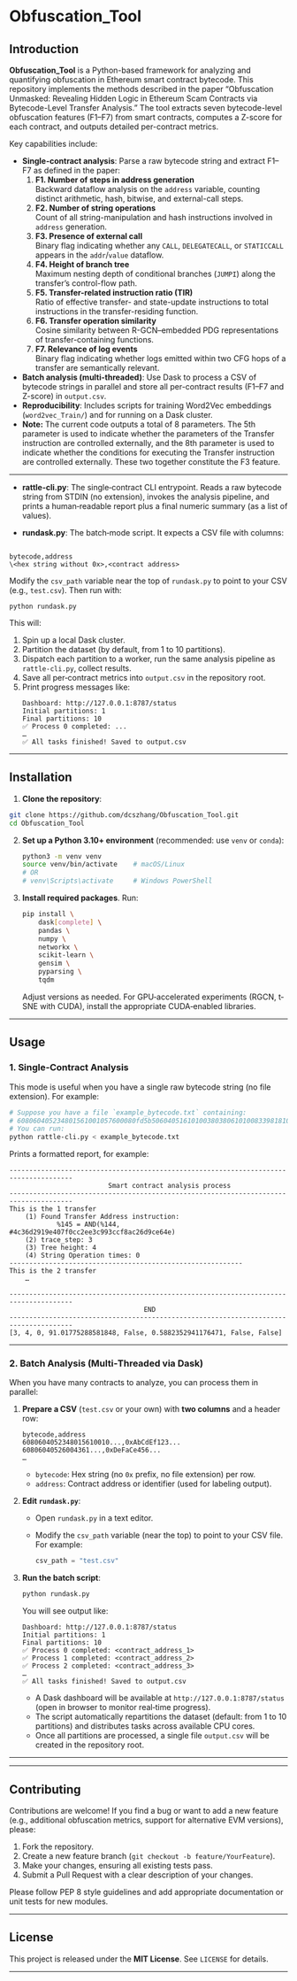 # Obfuscation_Tool

## Introduction

**Obfuscation_Tool** is a Python-based framework for analyzing and quantifying obfuscation in Ethereum smart contract bytecode. This repository implements the methods described in the paper “Obfuscation Unmasked: Revealing Hidden Logic in Ethereum Scam Contracts via Bytecode-Level Transfer Analysis.” The tool extracts seven bytecode-level obfuscation features (F1–F7) from smart contracts, computes a Z-score for each contract, and outputs detailed per-contract metrics.

Key capabilities include:

- **Single-contract analysis**: Parse a raw bytecode string and extract F1–F7 as defined in the paper:
  1. **F1. Number of steps in address generation**  
     Backward dataflow analysis on the `address` variable, counting distinct arithmetic, hash, bitwise, and external-call steps.
  2. **F2. Number of string operations**  
     Count of all string-manipulation and hash instructions involved in `address` generation.
  3. **F3. Presence of external call**  
     Binary flag indicating whether any `CALL`, `DELEGATECALL`, or `STATICCALL` appears in the `addr`/`value` dataflow.
  4. **F4. Height of branch tree**  
     Maximum nesting depth of conditional branches (`JUMPI`) along the transfer’s control-flow path.
  5. **F5. Transfer-related instruction ratio (TIR)**  
     Ratio of effective transfer- and state-update instructions to total instructions in the transfer-residing function.
  6. **F6. Transfer operation similarity**  
     Cosine similarity between R-GCN–embedded PDG representations of transfer-containing functions.
  7. **F7. Relevance of log events**  
     Binary flag indicating whether logs emitted within two CFG hops of a transfer are semantically relevant.
- **Batch analysis (multi-threaded)**: Use Dask to process a CSV of bytecode strings in parallel and store all per-contract results (F1–F7 and Z-score) in `output.csv`.
- **Reproducibility**: Includes scripts for training Word2Vec embeddings (`word2vec_Train/`) and for running on a Dask cluster.
- **Note:** The current code outputs a total of 8 parameters. The 5th parameter is used to indicate whether the parameters of the Transfer instruction are controlled externally, and the 8th parameter is used to indicate whether the conditions for executing the Transfer instruction are controlled externally. These two together constitute the F3 feature.
---


- **rattle-cli.py**: The single‐contract CLI entrypoint. Reads a raw bytecode string from STDIN (no extension), invokes the analysis pipeline, and prints a human‐readable report plus a final numeric summary (as a list of values).  

- **rundask.py**: The batch‐mode script. It expects a CSV file with columns:
```

bytecode,address
\<hex string without 0x>,<contract address>
```
Modify the `csv_path` variable near the top of `rundask.py` to point to your CSV (e.g., `test.csv`). Then run with:
```
python rundask.py
````
This will:
1. Spin up a local Dask cluster.  
2. Partition the dataset (by default, from 1 to 10 partitions).  
3. Dispatch each partition to a worker, run the same analysis pipeline as `rattle-cli.py`, collect results.  
4. Save all per‐contract metrics into `output.csv` in the repository root.  
5. Print progress messages like:
   ```
   Dashboard: http://127.0.0.1:8787/status
   Initial partitions: 1
   Final partitions: 10
   ✅ Process 0 completed: ...
   …
   ✅ All tasks finished! Saved to output.csv
   ```

---

## Installation

1. **Clone the repository**:
 ```bash
 git clone https://github.com/dcszhang/Obfuscation_Tool.git
 cd Obfuscation_Tool
````

2. **Set up a Python 3.10+ environment** (recommended: use `venv` or `conda`):

   ```bash
   python3 -m venv venv
   source venv/bin/activate    # macOS/Linux
   # OR
   # venv\Scripts\activate     # Windows PowerShell
   ```

3. **Install required packages**. 
Run:

   ```bash
   pip install \
       dask[complete] \
       pandas \
       numpy \
       networkx \
       scikit‐learn \
       gensim \
       pyparsing \
       tqdm
   ```

   Adjust versions as needed. For GPU‐accelerated experiments (RGCN, t‐SNE with CUDA), install the appropriate CUDA‐enabled libraries.

---

## Usage

### 1. Single‐Contract Analysis

This mode is useful when you have a single raw bytecode string (no file extension). For example:

```bash
# Suppose you have a file `example_bytecode.txt` containing:
# 608060405234801561001057600080fd5b506040516101003803806101008339818101604052
# You can run:
python rattle-cli.py < example_bytecode.txt
```

Prints a formatted report, for example:

   ```
   --------------------------------------------------------------------------------------
                            Smart contract analysis process
   --------------------------------------------------------------------------------------
   This is the 1 transfer
       (1) Found Transfer Address instruction:
               %145 = AND(%144, #4c36d2919e407f0cc2ee3c993ccf8ac26d9ce64e)
       (2) trace_step: 3
       (3) Tree height: 4
       (4) String Operation times: 0
   -----------------------------------------------------------
   This is the 2 transfer
       …
   
   --------------------------------------------------------------------------------------
                                     END
   --------------------------------------------------------------------------------------
   [3, 4, 0, 91.01775288581848, False, 0.5882352941176471, False, False]
   ```
---

### 2. Batch Analysis (Multi‐Threaded via Dask)

When you have many contracts to analyze, you can process them in parallel:

1. **Prepare a CSV** (`test.csv` or your own) with **two columns** and a header row:

   ```csv
   bytecode,address
   6080604052348015610010...,0xAbCdEf123...
   60806040526004361...,0xDeFaCe456...
   …
   ```

   * `bytecode`: Hex string (no `0x` prefix, no file extension) per row.
   * `address`: Contract address or identifier (used for labeling output).

2. **Edit `rundask.py`**:

   * Open `rundask.py` in a text editor.
   * Modify the `csv_path` variable (near the top) to point to your CSV file. For example:

     ```python
     csv_path = "test.csv"
     ```

3. **Run the batch script**:

   ```bash
   python rundask.py
   ```

   You will see output like:

   ```
   Dashboard: http://127.0.0.1:8787/status
   Initial partitions: 1
   Final partitions: 10
   ✅ Process 0 completed: <contract_address_1>
   ✅ Process 1 completed: <contract_address_2>
   ✅ Process 2 completed: <contract_address_3>
   …
   ✅ All tasks finished! Saved to output.csv
   ```

   * A Dask dashboard will be available at `http://127.0.0.1:8787/status` (open in browser to monitor real‐time progress).
   * The script automatically repartitions the dataset (default: from 1 to 10 partitions) and distributes tasks across available CPU cores.
   * Once all partitions are processed, a single file `output.csv` will be created in the repository root.
---

<!-- ## Citation

If you use **Obfuscation\_Tool** in your research, please cite the associated paper:

```
@inproceedings{zhang2025obfuscation,
  title={Obfuscation Unmasked: Revealing Hidden Logic in Ethereum Scam Contracts via Bytecode‐Level Transfer Analysis},
  author={Zhang, Sheng and [Other Authors]},
  booktitle={Proceedings of the CCS Security Conference 2025},
  year={2025},
  pages={XX--XX},
}
``` -->

---

## Contributing

Contributions are welcome! If you find a bug or want to add a new feature (e.g., additional obfuscation metrics, support for alternative EVM versions), please:

1. Fork the repository.
2. Create a new feature branch (`git checkout -b feature/YourFeature`).
3. Make your changes, ensuring all existing tests pass.
4. Submit a Pull Request with a clear description of your changes.

Please follow PEP 8 style guidelines and add appropriate documentation or unit tests for new modules.

---

## License

This project is released under the **MIT License**. See `LICENSE` for details.

---


